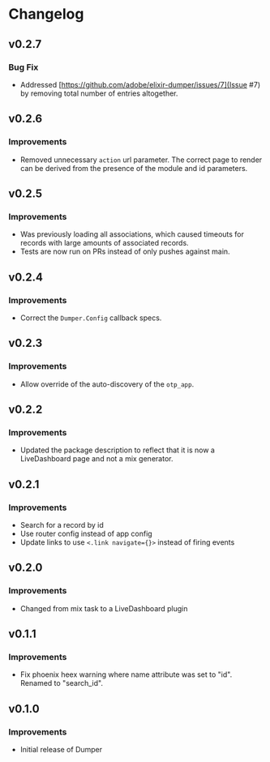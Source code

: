 # Changelog

## v0.2.7

### Bug Fix

* Addressed [https://github.com/adobe/elixir-dumper/issues/7](Issue #7) by removing total number of entries altogether.

## v0.2.6

### Improvements

* Removed unnecessary `action` url parameter.  The correct page to render can be derived from the presence of the module and id parameters.

## v0.2.5

### Improvements

* Was previously loading all associations, which caused timeouts for records with large amounts of associated records.
* Tests are now run on PRs instead of only pushes against main.

## v0.2.4

### Improvements

* Correct the `Dumper.Config` callback specs.

## v0.2.3

### Improvements

* Allow override of the auto-discovery of the `otp_app`.

## v0.2.2

### Improvements

* Updated the package description to reflect that it is now a LiveDashboard page and not a mix generator.

## v0.2.1

### Improvements

* Search for a record by id
* Use router config instead of app config
* Update links to use `<.link navigate={}>` instead of firing events

## v0.2.0

### Improvements

* Changed from mix task to a LiveDashboard plugin

## v0.1.1

### Improvements

* Fix phoenix heex warning where name attribute was set to "id".  Renamed to "search_id".

## v0.1.0

### Improvements

* Initial release of Dumper
